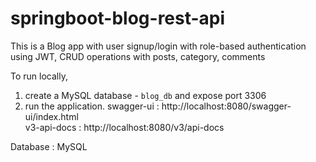 # springboot-blog-rest-api
This is a Blog app with user signup/login with role-based authentication using JWT, CRUD operations with posts, category, comments

To run locally,
1. create a MySQL database - ```blog_db``` and expose port 3306
2. run the application.
swagger-ui : http://localhost:8080/swagger-ui/index.html <br/>
v3-api-docs : http://localhost:8080/v3/api-docs

Database : MySQL